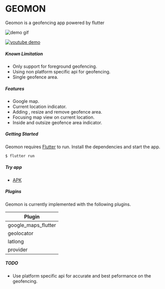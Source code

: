 # GEOMON

Geomon is a geofencing app powered by flutter


![demo gif](https://i.imgur.com/YqgUPh6.gif)

[![youtube demo](http://i3.ytimg.com/vi/2ze2IcoLajQ/maxresdefault.jpg)](https://youtu.be/2ze2IcoLajQ)

##### Known Limitation

  - Only support for foreground geofencing.
  - Using non platform specific api for geofencing.
  - Single geofence area.
 
##### Features

  - Google map.
  - Current location indicator.
  - Adding , resize and remove geofence area.
  - Focusing map view on current location.
  - Inside and outsize geofence area indicator.  
  


##### Getting Started

  Geomon requires [Flutter](https://flutter.dev/docs/get-started/install) to run.
  Install the dependencies and start the app.
  ```sh
$ flutter run
```
  
##### Try app
-  [APK](https://drive.google.com/file/d/1Lcij4zhWTe2OhZgSAcoLmLKGYKrgngr8/view?usp=sharing)

##### Plugins
Geomon is currently implemented with the following plugins. 

| Plugin |
| ------ |
| google_maps_flutter |
| geolocator|
| latlong |
| provider |

##### TODO
- Use platform specific api for accurate and best peformance on the geofencing.

